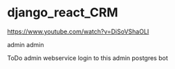 # django_react_CRM
https://www.youtube.com/watch?v=DiSoVShaOLI

admin
admin

ToDo
admin webservice
login to this admin
postgres
bot